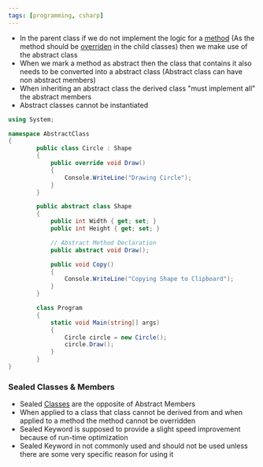 ```yaml
---
tags: [programming, csharp]
---
```


* In the parent class if we do not implement the logic for a [method](CSharp%20Methods.md) (As the method should be [overriden](Method%20Overriding.md) in the child classes) then we make use of the abstract class
* When we mark a method as abstract then the class that contains it also needs to be converted into a abstract class (Abstract class can have non abstract members)
* When inheriting an abstract class the derived class "must implement all" the abstract members
* Abstract classes cannot be instantiated

````csharp
using System;

namespace AbstractClass
{
		public class Circle : Shape
		{
			public override void Draw()
			{
				Console.WriteLine("Drawing Circle");
			}
		}

		public abstract class Shape
		{
			public int Width { get; set; }
			public int Height { get; set; }

			// Abstract Method Declaration
			public abstract void Draw();

			public void Copy()
			{
				Console.WriteLine("Copying Shape to Clipboard");
			}
		}

		class Program
		{
			static void Main(string[] args)
			{
				Circle circle = new Circle();
				circle.Draw();
			}
		}
}
````

### Sealed Classes & Members

* Sealed [Classes](CSharp%20Classes.md) are the opposite of Abstract Members
* When applied to a class that class cannot be derived from and when applied to a method the method cannot be overridden
* Sealed Keyword is supposed to provide a slight speed improvement because of run-time optimization
* Sealed Keyword in not commonly used and should not be used unless there are some very specific reason for using it
